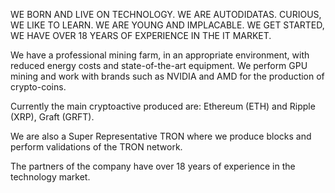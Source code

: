 WE BORN AND LIVE ON TECHNOLOGY. WE ARE AUTODIDATAS. CURIOUS, WE LIKE TO LEARN. WE ARE YOUNG AND IMPLACABLE. WE GET STARTED, WE HAVE OVER 18 YEARS OF EXPERIENCE IN THE IT MARKET.

We have a professional mining farm, in an appropriate environment, with reduced energy costs and state-of-the-art equipment. We perform GPU mining and work with brands such as NVIDIA and AMD for the production of crypto-coins.

Currently the main cryptoactive produced are: Ethereum (ETH) and Ripple (XRP), Graft (GRFT).

We are also a Super Representative TRON where we produce blocks and perform validations of the TRON network.

The partners of the company have over 18 years of experience in the technology market.
